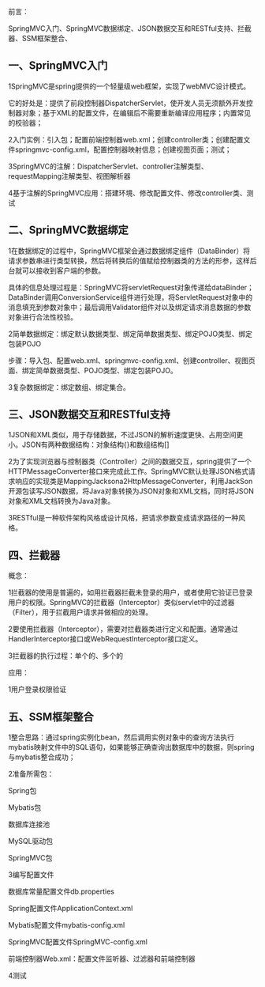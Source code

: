 前言：

SpringMVC入门、SpringMVC数据绑定、JSON数据交互和RESTful支持、拦截器、SSM框架整合、

## 一、SpringMVC入门

1SpringMVC是spring提供的一个轻量级web框架，实现了webMVC设计模式。

它的好处是：提供了前段控制器DispatcherServlet，使开发人员无须额外开发控制器对象；基于XML的配置文件，在编辑后不需要重新编译应用程序；内置常见的校验器；

2入门实例：引入包；配置前端控制器web.xml；创建controller类；创建配置文件springmvc-config.xml，配置控制器映射信息；创建视图页面；测试；

3SpringMVC的注解：DispatcherServlet、controller注解类型、requestMapping注解类型、视图解析器

4基于注解的SpringMVC应用：搭建环境、修改配置文件、修改controller类、测试



## 二、SpringMVC数据绑定

1在数据绑定的过程中，SpringMVC框架会通过数据绑定组件（DataBinder）将请求参数串进行类型转换，然后将转换后的值赋给控制器类的方法的形参，这样后台就可以接收到客户端的参数。

具体的信息处理过程是：SpringMVC将servletRequest对象传递给dataBinder；DataBinder调用ConversionService组件进行处理，将ServletRequest对象中的消息填充到参数对象中；最后调用Validator组件对以及绑定请求消息数据的参数对象进行合法性校验。

2简单数据绑定：绑定默认数据类型、绑定简单数据类型、绑定POJO类型、绑定包装POJO

步骤：导入包、配置web.xml、springmvc-config.xml、创建controller、视图页面、绑定简单数据类型、POJO类型、绑定包装POJO。

3复杂数据绑定：绑定数组、绑定集合。



## 三、JSON数据交互和RESTful支持

1JSON和XML类似，用于存储数据，不过JSON的解析速度更快、占用空间更小。JSON有两种数据结构：对象结构{}和数组结构[]

2为了实现浏览器与控制器类（Controller）之间的数据交互，spring提供了一个HTTPMessageConverter<T>接口来完成此工作。SpringMVC默认处理JSON格式请求响应的实现类是MappingJacksona2HttpMessageConverter，利用JackSon开源包读写JSON数据，将Java对象转换为JSON对象和XML文档，同时将JSON对象和XML文档转换为Java对象。

3RESTful是一种软件架构风格或设计风格，把请求参数变成请求路径的一种风格。



## 四、拦截器

概念：

1拦截器的使用是普遍的，如用拦截器拦截未登录的用户，或者使用它验证已登录用户的权限。SpringMVC的拦截器（Interceptor）类似servlet中的过滤器（Filter），用于拦截用户请求并做相应的处理。

2要使用拦截器（Interceptor），需要对拦截器类进行定义和配置。通常通过HandlerInterceptor接口或WebRequestInterceptor接口定义。

3拦截器的执行过程：单个的、多个的



应用：

1用户登录权限验证



## 五、SSM框架整合

1整合思路：通过spring实例化bean，然后调用实例对象中的查询方法执行mybatis映射文件中的SQL语句，如果能够正确查询出数据库中的数据，则spring与mybatis整合成功；

2准备所需包：

Spring包

Mybatis包

数据库连接池

MySQL驱动包

SpringMVC包

3编写配置文件

数据库常量配置文件db.properties

Spring配置文件ApplicationContext.xml

Mybatis配置文件mybatis-config.xml

SpringMVC配置文件SpringMVC-config.xml

前端控制器Web.xml：配置文件监听器、过滤器和前端控制器

4测试